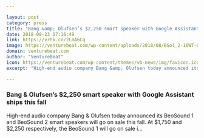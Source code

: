 ```yaml
---

layout: post
category: press
title: "Bang &amp; Olufsen’s $2,250 smart speaker with Google Assistant ships this fall"
date: 2018-08-23 17:16:49
link: https://vrhk.co/2LmA6Cq
image: https://venturebeat.com/wp-content/uploads/2018/08/BSo1_2-16WT-02.jpg?fit=600%2C800&strip=all
domain: venturebeat.com
author: "VentureBeat"
icon: https://venturebeat.com/wp-content/themes/vb-news/img/favicon.ico
excerpt: "High-end audio company Bang &amp; Olufsen today announced its BeoSound 1 and BeoSound 2 smart speakers will go on sale this fall. At $1,750 and $2,250 respectively, the BeoSound 1 will go on sale i…"

---
```


### Bang &amp; Olufsen’s $2,250 smart speaker with Google Assistant ships this fall

High-end audio company Bang &amp; Olufsen today announced its BeoSound 1 and BeoSound 2 smart speakers will go on sale this fall. At $1,750 and $2,250 respectively, the BeoSound 1 will go on sale i…